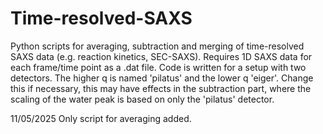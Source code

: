 # Time-resolved-SAXS
Python scripts for averaging, subtraction and merging of time-resolved SAXS data (e.g. reaction kinetics, SEC-SAXS).
Requires 1D SAXS data for each frame/time point as a .dat file.
Code is written for a setup with two detectors. The higher q is named 'pilatus' and the lower q 'eiger'. 
Change this if necessary, this may have effects in the subtraction part, where the scaling of the water peak is based on only the 'pilatus' detector.

11/05/2025
Only script for averaging added.
